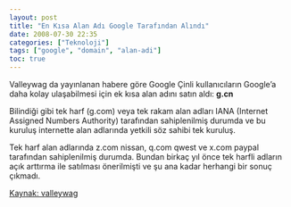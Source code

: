 ```yaml
---
layout: post
title: "En Kısa Alan Adı Google Tarafından Alındı"
date: 2008-07-30 22:35
categories: ["Teknoloji"]
tags: ["google", "domain", "alan-adi"]
toc: true
---
```


Valleywag da yayınlanan habere göre Google Çinli kullanıcıların Google’a daha kolay ulaşabilmesi için ek kısa alan adını satın aldı: **g.cn**

Bilindiği gibi tek harf (g.com) veya tek rakam alan adları IANA (Internet Assigned Numbers Authority) tarafından sahiplenilmiş durumda ve bu kuruluş internette alan adlarında yetkili söz sahibi tek kuruluş.

Tek harf alan adlarında z.com nissan, q.com qwest ve x.com paypal tarafından sahiplenilmiş durumda. Bundan birkaç yıl önce tek harfli adların açık arttırma ile satılması önerilmişti ve şu ana kadar herhangi bir sonuç çıkmadı.

[Kaynak: valleywag](https://valleywag.com/tech/domain-names/the-shortest-domain-name-ever-318368.php)
    